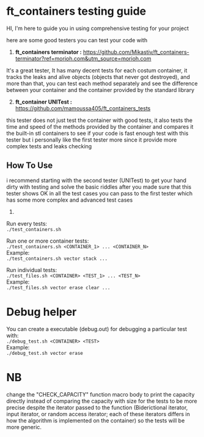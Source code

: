 # ft_containers testing guide

HI,
I'm here to guide you in using comprehensive testing for your project

here are some good testers you can test your code with

1) **ft_containers terminator :**
https://github.com/Mikastiv/ft_containers-terminator?ref=morioh.com&utm_source=morioh.com

It's a great tester, It has many decent tests for each costum container, it tracks the leaks and alive objects (objects that never got destroyed), and more than that, you can test each method separately and see the difference between your container and the container provided by the standard library

2) **ft_container UNITest :**
https://github.com/mamoussa405/ft_containers_tests

this tester does not just test the container with good tests, it also tests the time and speed of the methods provided by the container and compares it the built-in stl containers to see if your code is fast enough test with this tester but i personally like the first tester more since it provide more complex tests and leaks checking

## How To Use

i recommend starting with the second tester (UNITest) to get your hand dirty with testing and solve the basic riddles after you made sure that this tester
shows OK in all the test cases you can pass to the first tester which has some more complex and advanced test cases

1)

Run every tests: <br/>
`./test_containers.sh`

Run one or more container tests: <br/>
`./test_containers.sh <CONTAINER_1> ... <CONTAINER_N>`
<br/>Example: <br/>
`./test_containers.sh vector stack ...`

Run individual tests: <br/>
`./test_files.sh <CONTAINER> <TEST_1> ... <TEST_N>`
<br/>Example: <br/>
`./test_files.sh vector erase clear ...`

# Debug helper

You can create a executable (debug.out) for debugging a particular test with: <br/>
`./debug_test.sh <CONTAINER> <TEST>`
<br/>Example: <br/>
`./debug_test.sh vector erase`

# NB

change the "CHECK_CAPACITY" function macro body to print the capacity directly instead of comparing the capacity with size for the tests to be more precise despite the iterator passed to the function (Biderictional iterator, input iterator, or random access iterator; each of these iterators differs in how the algorithm is implemented on the container) so the tests will be more generic.
